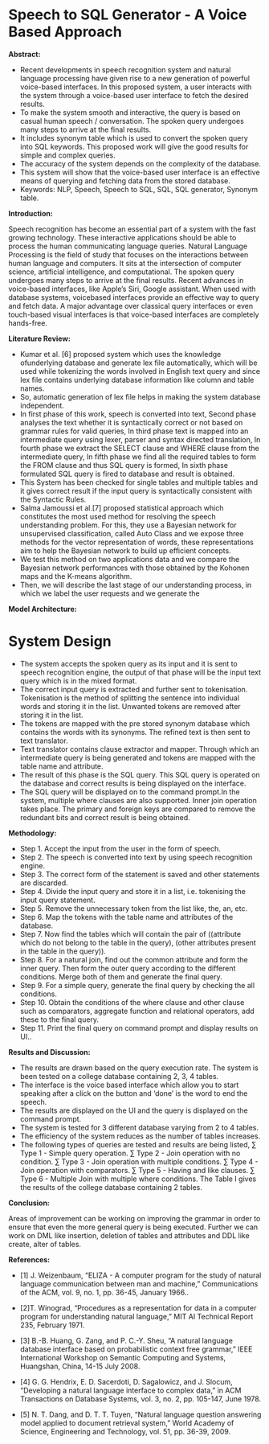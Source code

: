 
# Speech to SQL Generator - A Voice Based Approach

**Abstract:**

* Recent developments in speech recognition system and natural language processing have given rise to
a new generation of powerful voice-based interfaces. In this proposed system, a user interacts with the system through a voice-based user interface to fetch the desired results.
* To make the system smooth and interactive, the query is based on casual human speech / conversation. The spoken
query undergoes many steps to arrive at the final results. 
* It includes synonym table which is used to convert the spoken query into SQL keywords. This proposed work will give the good results for simple and complex queries. 
* The accuracy of the system depends on the complexity of the database.
* This system will show that the voice-based user interface is an effective means of querying and fetching data from the stored database.
* Keywords: NLP, Speech, Speech to SQL, SQL, SQL generator, Synonym table. 

**Introduction:**

Speech recognition has become an essential part of a system with the fast growing technology. These interactive applications should be able to process the human communicating language queries. 
Natural Language Processing is the field of study that focuses on the interactions between human language and computers.
 It sits at the intersection of computer science, artificial intelligence, and computational. The spoken query
undergoes many steps to arrive at the final results.
Recent advances in voice-based interfaces, like Apple’s Siri, Google assistant. When used with database systems, voicebased interfaces provide an effective way to query and fetch data. 
A major advantage over classical query interfaces or even touch-based visual interfaces is that voice-based interfaces are completely hands-free.

**Literature Review:**

* Kumar et al. [6] proposed system which uses the knowledge ofunderlying database and generate lex file automatically, which will be used while tokenizing the words involved in English text query and since lex file contains underlying database
information like column and table names.
* So, automatic
generation of lex file helps in making the system database
independent. 
* In first phase of this work, speech is converted into
text, Second phase analyses the text whether it is syntactically
correct or not based on grammar rules for valid queries, In
third phase text is mapped into an intermediate query using
lexer, parser and syntax directed translation, In fourth phase
we extract the SELECT clause and WHERE clause from the
intermediate query, In fifth phase we find all the required tables
to form the FROM clause and thus SQL query is formed, In
sixth phase formulated SQL query is fired to database and result
is obtained. 
* This System has been checked for single tables and
multiple tables and it gives correct result if the input query is
syntactically consistent with the Syntactic Rules.
* Salma Jamoussi et al.[7] proposed statistical approach which
constitutes the most used method for resolving the speech
understanding problem. For this, they use a Bayesian network
for unsupervised classification, called Auto Class and we expose
three methods for the vector representation of words, these
representations aim to help the Bayesian network to build up
efficient concepts.
* We test this method on two applications data
and we compare the Bayesian network performances with those
obtained by the Kohonen maps and the K-means algorithm.
* Then, we will describe the last stage of our understanding
process, in which we label the user requests and we generate the 

**Model Architecture:**

 # System Design
* The system accepts the spoken query as its input and it is sent to
speech recognition engine, the output of that phase will be the
input text query which is in the mixed format. 
* The correct input
query is extracted and further sent to tokenisation. Tokenisation
is the method of splitting the sentence into individual words
and storing it in the list. Unwanted tokens are removed after
storing it in the list. 
* The tokens are mapped with the pre stored
synonym database which contains the words with its synonyms.
The refined text is then sent to text translator.
* Text translator
contains clause extractor and mapper. Through which an
intermediate query is being generated and tokens are mapped
with the table name and attribute.
* The result of this phase is
the SQL query. This SQL query is operated on the database and
correct results is being displayed on the interface.
* The SQL
query will be displayed on to the command prompt.In the system, multiple where clauses are also supported. Inner
join operation takes place. The primary and foreign keys are
compared to remove the redundant bits and correct result is
being obtained.

**Methodology:**

* Step 1. Accept the input from the user in the form of
speech.
* Step 2. The speech is converted into text by using speech
recognition engine.
* Step 3. The correct form of the statement is saved and
other statements are discarded.
* Step 4. Divide the input query and store it in a list, i.e.
tokenising the input query statement.
* Step 5. Remove the unnecessary token from the list like,
the, an, etc.
* Step 6. Map the tokens with the table name and attributes
of the database.
* Step 7. Now find the tables which will contain the pair of
((attribute which do not belong to the table in the query),
(other attributes present in the table in the query)).
* Step 8. For a natural join, find out the common attribute
and form the inner query. Then form the outer query according to the different conditions. Merge both of them
and generate the final query.
* Step 9. For a simple query, generate the final query by
checking the all conditions.
* Step 10. Obtain the conditions of the where clause and
other clause such as comparators, aggregate function and
relational operators, add these to the final query.
* Step 11. Print the final query on command prompt and
display results on UI..

**Results and Discussion:**

* The results are drawn based on the query execution rate. The
system is been tested on a college database containing 2, 3, 4
tables. 
* The interface is the voice based interface which allow
you to start speaking after a click on the button and ‘done’ is the
word to end the speech.
* The results are displayed on the UI and
the query is displayed on the command prompt.
* The system is tested for 3 different database varying from 2 to
4 tables.
* The efficiency of the system reduces as the number of tables
increases.
* The following types of queries are tested and results are being
listed,
∑ Type 1 - Simple query operation.
∑ Type 2 - Join operation with no condition.
∑ Type 3 - Join operation with multiple conditions.
∑ Type 4 - Join operation with comparators.
∑ Type 5 - Having and like clauses.
∑ Type 6 - Multiple Join with multiple where conditions.
The Table I gives the results of the college database containing
2 tables.


**Conclusion:**

Areas of improvement can be working on improving the
grammar in order to ensure that even the more general query
is being executed. Further we can work on DML like insertion,
deletion of tables and attributes and DDL like create, alter of
tables.

**References:**

* [1] J. Weizenbaum, “ELIZA - A computer program for the
study of natural language communication between man
and machine,” Communications of the ACM, vol. 9, no.
1, pp. 36-45, January 1966..
* [2]T. Winograd, “Procedures as a representation for data in
a computer program for understanding natural language,”
MIT AI Technical Report 235, February 1971.

* [3] B.-B. Huang, G. Zang, and P. C.-Y. Sheu, “A natural
language database interface based on probabilistic context free grammar,” IEEE International Workshop on
Semantic Computing and Systems, Huangshan, China,
14-15 July 2008.
* [4] G. G. Hendrix, E. D. Sacerdoti, D. Sagalowicz, and J.
Slocum, “Developing a natural language interface to complex data,” in ACM Transactions on Database Systems,
vol. 3, no. 2, pp. 105-147, June 1978.
* [5] N. T. Dang, and D. T. T. Tuyen, “Natural language question answering model applied to document retrieval
system,” World Academy of Science, Engineering and
Technology, vol. 51, pp. 36-39, 2009.

